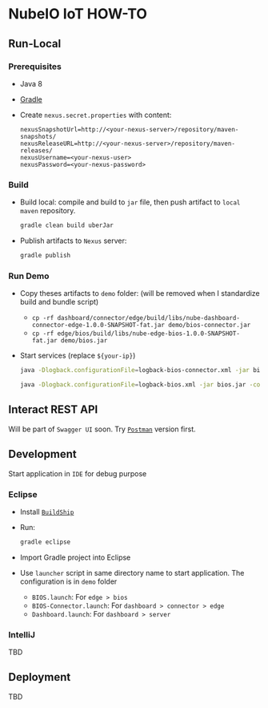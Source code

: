 # NubeIO IoT HOW-TO

## Run-Local

### Prerequisites

- Java 8
- [Gradle](https://gradle.org/)
- Create `nexus.secret.properties` with content:

  ```properties
  nexusSnapshotUrl=http://<your-nexus-server>/repository/maven-snapshots/
  nexusReleaseURL=http://<your-nexus-server>/repository/maven-releases/
  nexusUsername=<your-nexus-user>
  nexusPassword=<your-nexus-password>
  ```

### Build

- Build local: compile and build to `jar` file, then push artifact to `local maven` repository.

  ```bash
  gradle clean build uberJar
  ```

- Publish artifacts to `Nexus` server:

  ```bash
  gradle publish
  ```

### Run Demo

- Copy theses artifacts to `demo` folder: (will be removed when I standardize build and bundle script)

  - `cp -rf dashboard/connector/edge/build/libs/nube-dashboard-connector-edge-1.0.0-SNAPSHOT-fat.jar demo/bios-connector.jar`
  - `cp -rf edge/bios/build/libs/nube-edge-bios-1.0.0-SNAPSHOT-fat.jar demo/bios.jar`

- Start services (replace `${your-ip}`)

  ```bash
  java -Dlogback.configurationFile=logback-bios-connector.xml -jar bios-connector.jar -conf bios-connector.json -cluster

  java -Dlogback.configurationFile=logback-bios.xml -jar bios.jar -conf bios.json -cluster
  ```

## Interact REST API

Will be part of `Swagger UI` soon. Try [`Postman`](https://web.postman.co/collections/670606-552e7446-ec7e-496f-a437-541f782583a1?workspace=48db9612-bb94-4180-8ae6-cfdde440c9a9#8815e2c8-feab-4012-9a5e-48a17e6f9159) version first.

## Development

Start application in `IDE` for debug purpose

### Eclipse

- Install [`BuildShip`](https://projects.eclipse.org/projects/tools.buildship)
- Run:

	```bash
	gradle eclipse
	```

- Import Gradle project into Eclipse
- Use `launcher` script in same directory name to start application. The configuration is in `demo` folder
	- `BIOS.launch`: For `edge > bios`
	- `BIOS-Connector.launch`: For `dashboard > connector > edge`
	- `Dashboard.launch`: For `dashboard > server`


### IntelliJ

TBD

## Deployment

TBD
